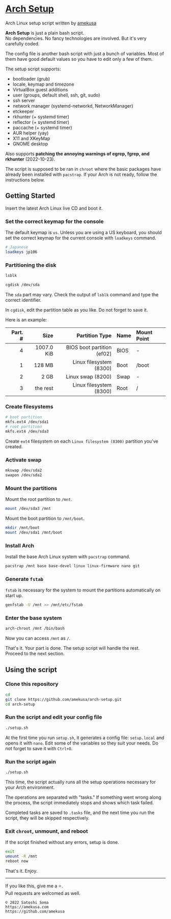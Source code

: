 # [Arch Setup](https://github.com/amekusa/arch-setup/)
Arch Linux setup script written by [amekusa](https://github.com/amekusa/)

**Arch Setup** is just a plain bash script.  
No dependencies. No fancy technologies are involved. But it's very carefully coded.

The config file is another bash script with just a bunch of variables. Most of them have good default values so you have to edit only a few of them.

The setup script supports:
- bootloader (grub)
- locale, keymap and timezone
- VirtualBox guest additions
- user (groups, default shell, ssh, git, sudo)
- ssh server
- network manager (systemd-networkd, NetworkManager)
- etckeeper
- rkhunter (+ systemd timer)
- reflector (+ systemd timer)
- paccache (+ systemd timer)
- AUR helper (yay)
- X11 and XKeyMap
- GNOME desktop

Also supports **patching the annoying warnings of egrep, fgrep, and rkhunter** (2022-10-23).

The script is supposed to be ran in `chroot` where the basic packages have already been installed with `pacstrap`. If your Arch is not ready, follow the instructions below.

## Getting Started
Insert the latest Arch Linux live CD and boot it.

### Set the correct keymap for the console
The default keymap is `us`.
Unless you are using a US keyboard, you should set the correct keymap for the current console with `loadkeys` command.

```sh
# Japanese
loadkeys jp106
```

### Partitioning the disk

```sh
lsblk
```

```sh
cgdisk /dev/sda
```

The `sda` part may vary. Check the output of `lsblk` command and type the correct identifier.

In `cgdisk`, edit the partition table as you like. Do not forget to save it.

Here is an example:

Part. # | Size | Partition Type | Name | Mount Point
-------:|-----:|---------------:|:-----|:-----------
4 | 1007.0 KiB | BIOS boot partition (ef02) | BIOS | -
1 | 128 MB | Linux filesystem (8300) | Boot | /boot
2 | 2 GB | Linux swap (8200) | Swap | -
3 | the rest | Linux filesystem (8300) | Root | /

### Create filesystems

```sh
# boot partition
mkfs.ext4 /dev/sda1
# root partition
mkfs.ext4 /dev/sda3
```

Create `ext4` filesystem on each `Linux filesystem (8300)` partition you've created.

### Activate swap

```sh
mkswap /dev/sda2
swapon /dev/sda2
```

### Mount the partitions
Mount the root partition to `/mnt`.

```sh
mount /dev/sda3 /mnt
```

Mount the boot partition to `/mnt/boot`.

```sh
mkdir /mnt/boot
mount /dev/sda1 /mnt/boot
```

### Install Arch
Install the base Arch Linux system with `pacstrap` command.

```sh
pacstrap /mnt base base-devel linux linux-firmware nano git
```

### Generate `fstab`
`fstab` is necessary for the system to mount the partitions automatically on start up.  

```sh
genfstab -U /mnt >> /mnt/etc/fstab
```

### Enter the base system

```sh
arch-chroot /mnt /bin/bash
```

Now you can access `/mnt` as `/`.

That's it. Your part is done. The setup script will handle the rest.  
Proceed to the next section.


## Using the script

### Clone this repository

```sh
cd
git clone https://github.com/amekusa/arch-setup.git
cd arch-setup
```

### Run the script and edit your config file

```sh
./setup.sh
```

At the first time you run `setup.sh`, it generates a config file: `setup.local` and opens it with `nano`.
Edit some of the variables so they suit your needs. Do not forget to save it with `Ctrl+O`.

### Run the script again

```sh
./setup.sh
```

This time, the script actually runs all the setup operations necessary for your Arch environment.

The operations are separated with "tasks."
If something went wrong along the process, the script immediately stops and shows which task failed.

Completed tasks are saved to `.tasks` file, and the next time you run the script, they will be skipped respectively.

### Exit `chroot`, unmount, and reboot
If the script finished without any errors, setup is done.

```sh
exit
umount -R /mnt
reboot now
```

That's it. Enjoy.

---

If you like this, give me a :star:.  
Pull requests are welcomed as well.

	© 2022 Satoshi Soma  
	https://amekusa.com
	https://github.com/amekusa

